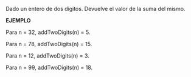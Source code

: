 Dado un entero de dos dígitos. Devuelve el valor de la suma del mismo.

**EJEMPLO**

Para n = 32, addTwoDigits(n) = 5.

Para n = 78, addTwoDigits(n) = 15.

Para n = 12, addTwoDigits(n) = 3.

Para n = 99, addTwoDigits(n) = 18.
